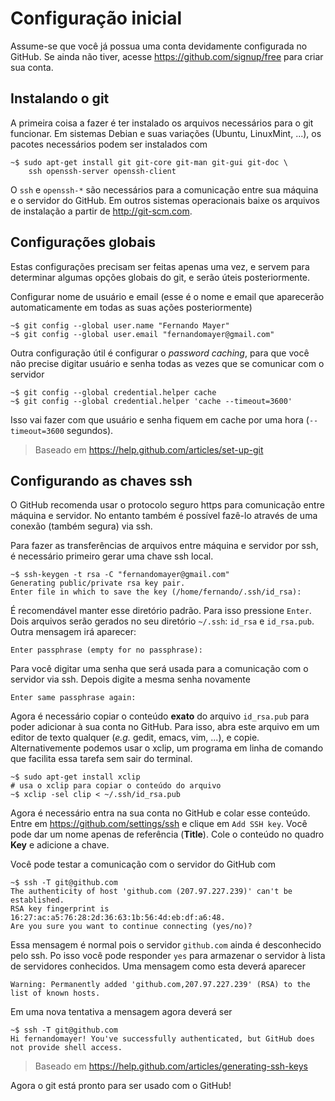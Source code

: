 # Configuração inicial

Assume-se que você já possua uma conta devidamente configurada no
GitHub. Se ainda não tiver, acesse <https://github.com/signup/free> para
criar sua conta.

## Instalando o git

A primeira coisa a fazer é ter instalado os arquivos necessários para o
git funcionar. Em sistemas Debian e suas variações (Ubuntu, LinuxMint,
...), os pacotes necessários podem ser instalados com

```
~$ sudo apt-get install git git-core git-man git-gui git-doc \
	ssh openssh-server openssh-client
```

O `ssh` e `openssh-*` são necessários para a comunicação entre sua
máquina e o servidor do GitHub. Em outros sistemas operacionais baixe os
arquivos de instalação a partir de <http://git-scm.com>.

## Configurações globais

Estas configurações precisam ser feitas apenas uma vez, e servem para
determinar algumas opções globais do git, e serão úteis posteriormente.

Configurar nome de usuário e email (esse é o nome e email que aparecerão
automaticamente em todas as suas ações posteriormente)

```
~$ git config --global user.name "Fernando Mayer"
~$ git config --global user.email "fernandomayer@gmail.com"
```
	
<!-- > **NOTA** (Password caching: para usar com https. É necessário git >= -->
<!-- > 1.7.10. A versão atual do Ubuntu 12.04 é -->

<!-- >        ../git-rautu$ git --version -->
<!-- >            git version 1.7.9.5 -->

<!-- > por isso vou usar ssh) -->
<!-- funciona nessa versão, por isso vou deixar a descrição -->

Outra configuração útil é configurar o *password caching*, para que você
não precise digitar usuário e senha todas as vezes que se comunicar com
o servidor

```
~$ git config --global credential.helper cache
~$ git config --global credential.helper 'cache --timeout=3600'
```

Isso vai fazer com que usuário e senha fiquem em cache por uma hora
(`--timeout=3600` segundos).

> Baseado em <https://help.github.com/articles/set-up-git>

## Configurando as chaves ssh

O GitHub recomenda usar o protocolo seguro https para comunicação entre
máquina e servidor. No entanto também é possível fazê-lo através de uma
conexão (também segura) via ssh.

Para fazer as transferências de arquivos entre máquina e servidor por
ssh, é necessário primeiro gerar uma chave ssh local.

```
~$ ssh-keygen -t rsa -C "fernandomayer@gmail.com"
Generating public/private rsa key pair.
Enter file in which to save the key (/home/fernando/.ssh/id_rsa):
```

É recomendável manter esse diretório padrão. Para isso pressione
`Enter`. Dois arquivos serão gerados no seu diretório `~/.ssh`: `id_rsa`
e `id_rsa.pub`. Outra mensagem irá aparecer:

```
Enter passphrase (empty for no passphrase):
```

Para você digitar uma senha que será usada para a comunicação com o
servidor via ssh. Depois digite a mesma senha novamente

```
Enter same passphrase again:
```

Agora é necessário copiar o conteúdo **exato** do arquivo `id_rsa.pub`
para poder adicionar à sua conta no GitHub. Para isso, abra este arquivo
em um editor de texto qualquer (*e.g.* gedit, emacs, vim, ...), e
copie. Alternativemente podemos usar o xclip, um programa em linha de
comando que facilita essa tarefa sem sair do terminal.

```
~$ sudo apt-get install xclip
# usa o xclip para copiar o conteúdo do arquivo
~$ xclip -sel clip < ~/.ssh/id_rsa.pub
```

Agora é necessário entra na sua conta no GitHub e colar esse
conteúdo. Entre em <https://github.com/settings/ssh> e clique em `Add
SSH key`. Você pode dar um nome apenas de referência (**Title**). Cole o
conteúdo no quadro **Key** e adicione a chave.

Você pode testar a comunicação com o servidor do GitHub com

```
~$ ssh -T git@github.com
The authenticity of host 'github.com (207.97.227.239)' can't be established.
RSA key fingerprint is 16:27:ac:a5:76:28:2d:36:63:1b:56:4d:eb:df:a6:48.
Are you sure you want to continue connecting (yes/no)?
```

Essa mensagem é normal pois o servidor `github.com` ainda é desconhecido
pelo ssh. Po isso você pode responder `yes` para armazenar o servidor à
lista de servidores conhecidos. Uma mensagem como esta deverá aparecer

```
Warning: Permanently added 'github.com,207.97.227.239' (RSA) to the	list of known hosts.
```

Em uma nova tentativa a mensagem agora deverá ser

```
~$ ssh -T git@github.com
Hi fernandomayer! You've successfully authenticated, but GitHub does not provide shell access.
```

> Baseado em <https://help.github.com/articles/generating-ssh-keys>

Agora o git está pronto para ser usado com o GitHub!

